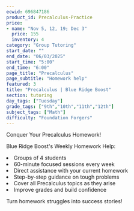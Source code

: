 ```yaml
---
ecwid: 696847186
product_id: Precalculus-Practice
price:
- name: "Nov 5, 12, 19; Dec 3"
  price: 155
  inventory: 4
category: "Group Tutoring"
start_date: ""
end_date: "06/03/2025"
start_time: "5:00"
end_time: "6:00"
page_title: "Precalculus"
page_subtitle: "Homework help"
featured: 3
title: "Precalculus | Blue Ridge Boost"
section: tutoring
day_tags: ["Tuesday"]
grade_tags: ["9th","10th","11th","12th"]
subject_tags: ["Math"]
difficulty: "Foundation Forgers"
---
```

<p>Conquer Your Precalculus Homework!</p><p>Blue Ridge Boost's Weekly Homework Help:</p><li>Groups of 4 students</li><li>60-minute focused sessions every week</li><li>Direct assistance with your current homework</li><li>Step-by-step guidance on tough problems</li><li>Cover all Precalculus topics as they arise</li><li>Improve grades and build confidence</li><p>Turn homework struggles into success stories!</p>
